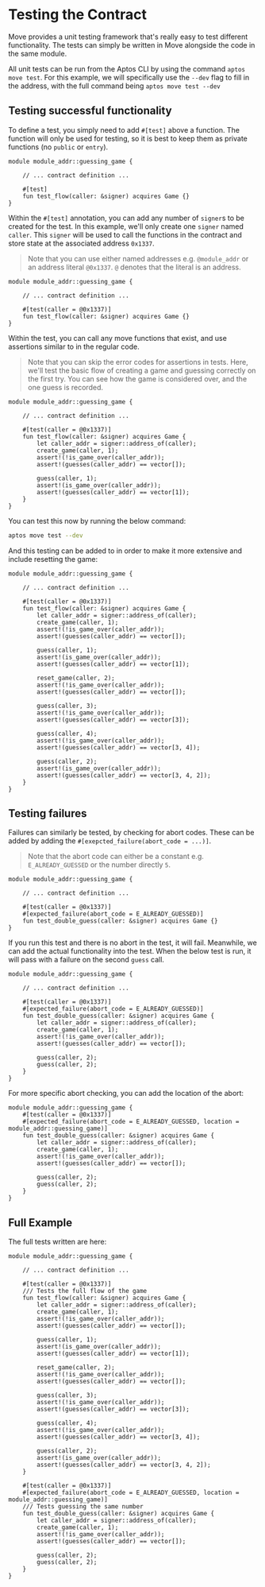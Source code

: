 # Testing the Contract

Move provides a unit testing framework that's really easy to test different functionality. The tests can simply be
written in Move alongside the code in the same module.

All unit tests can be run from the Aptos CLI by using the command `aptos move test`. For this example, we will
specifically use the `--dev` flag to fill in the address, with the full command being `aptos move test --dev`

## Testing successful functionality

To define a test, you simply need to add `#[test]` above a function. The function will only be used for testing, so it
is best to keep them as private functions (no `public` or `entry`).

```move
module module_addr::guessing_game {

    // ... contract definition ...

    #[test]
    fun test_flow(caller: &signer) acquires Game {}
}
```

Within the `#[test]` annotation, you can add any number of `signer`s to be created for the test. In this example, we'll
only create one `signer` named `caller`. This `signer` will be used to call the functions in the contract and store
state at the associated address `0x1337`.

> Note that you can use either named addresses e.g. `@module_addr` or an address literal `@0x1337`.  `@` denotes that
> the literal is an address.

```move
module module_addr::guessing_game {

    // ... contract definition ...

    #[test(caller = @0x1337)]
    fun test_flow(caller: &signer) acquires Game {}
}
```

Within the test, you can call any move functions that exist, and use assertions similar to in the regular code.

> Note that you can skip the error codes for assertions in tests. Here, we'll test the basic flow of creating a game and
> guessing correctly on the first try. You can see how the game is considered over, and the one guess is recorded.

```move
module module_addr::guessing_game {

    // ... contract definition ...

    #[test(caller = @0x1337)]
    fun test_flow(caller: &signer) acquires Game {
        let caller_addr = signer::address_of(caller);
        create_game(caller, 1);
        assert!(!is_game_over(caller_addr));
        assert!(guesses(caller_addr) == vector[]);

        guess(caller, 1);
        assert!(is_game_over(caller_addr));
        assert!(guesses(caller_addr) == vector[1]);
    }
}
```

You can test this now by running the below command:

```sh
aptos move test --dev
```

And this testing can be added to in order to make it more extensive and include resetting the game:

```move
module module_addr::guessing_game {

    // ... contract definition ...

    #[test(caller = @0x1337)]
    fun test_flow(caller: &signer) acquires Game {
        let caller_addr = signer::address_of(caller);
        create_game(caller, 1);
        assert!(!is_game_over(caller_addr));
        assert!(guesses(caller_addr) == vector[]);

        guess(caller, 1);
        assert!(is_game_over(caller_addr));
        assert!(guesses(caller_addr) == vector[1]);

        reset_game(caller, 2);
        assert!(!is_game_over(caller_addr));
        assert!(guesses(caller_addr) == vector[]);

        guess(caller, 3);
        assert!(!is_game_over(caller_addr));
        assert!(guesses(caller_addr) == vector[3]);

        guess(caller, 4);
        assert!(!is_game_over(caller_addr));
        assert!(guesses(caller_addr) == vector[3, 4]);

        guess(caller, 2);
        assert!(is_game_over(caller_addr));
        assert!(guesses(caller_addr) == vector[3, 4, 2]);
    }
}
```

## Testing failures

Failures can similarly be tested, by checking for abort codes. These can be added by adding the
`#[exepcted_failure(abort_code = ...)]`.

> Note that the abort code can either be a constant e.g. `E_ALREADY_GUESSED` or the number directly `5`.

```move
module module_addr::guessing_game {

    // ... contract definition ...

    #[test(caller = @0x1337)]
    #[expected_failure(abort_code = E_ALREADY_GUESSED)]
    fun test_double_guess(caller: &signer) acquires Game {}
}
```

If you run this test and there is no abort in the test, it will fail. Meanwhile, we can add the actual functionality
into the test. When the below test is run, it will pass with a failure on the second `guess` call.

```move
module module_addr::guessing_game {

    // ... contract definition ...

    #[test(caller = @0x1337)]
    #[expected_failure(abort_code = E_ALREADY_GUESSED)]
    fun test_double_guess(caller: &signer) acquires Game {
        let caller_addr = signer::address_of(caller);
        create_game(caller, 1);
        assert!(!is_game_over(caller_addr));
        assert!(guesses(caller_addr) == vector[]);

        guess(caller, 2);
        guess(caller, 2);
    }
}
```

For more specific abort checking, you can add the location of the abort:

```move
module module_addr::guessing_game {
    #[test(caller = @0x1337)]
    #[expected_failure(abort_code = E_ALREADY_GUESSED, location = module_addr::guessing_game)]
    fun test_double_guess(caller: &signer) acquires Game {
        let caller_addr = signer::address_of(caller);
        create_game(caller, 1);
        assert!(!is_game_over(caller_addr));
        assert!(guesses(caller_addr) == vector[]);

        guess(caller, 2);
        guess(caller, 2);
    }
}
```

## Full Example

The full tests written are here:

```move
module module_addr::guessing_game {

    // ... contract definition ...

    #[test(caller = @0x1337)]
    /// Tests the full flow of the game
    fun test_flow(caller: &signer) acquires Game {
        let caller_addr = signer::address_of(caller);
        create_game(caller, 1);
        assert!(!is_game_over(caller_addr));
        assert!(guesses(caller_addr) == vector[]);

        guess(caller, 1);
        assert!(is_game_over(caller_addr));
        assert!(guesses(caller_addr) == vector[1]);

        reset_game(caller, 2);
        assert!(!is_game_over(caller_addr));
        assert!(guesses(caller_addr) == vector[]);

        guess(caller, 3);
        assert!(!is_game_over(caller_addr));
        assert!(guesses(caller_addr) == vector[3]);

        guess(caller, 4);
        assert!(!is_game_over(caller_addr));
        assert!(guesses(caller_addr) == vector[3, 4]);

        guess(caller, 2);
        assert!(is_game_over(caller_addr));
        assert!(guesses(caller_addr) == vector[3, 4, 2]);
    }

    #[test(caller = @0x1337)]
    #[expected_failure(abort_code = E_ALREADY_GUESSED, location = module_addr::guessing_game)]
    /// Tests guessing the same number
    fun test_double_guess(caller: &signer) acquires Game {
        let caller_addr = signer::address_of(caller);
        create_game(caller, 1);
        assert!(!is_game_over(caller_addr));
        assert!(guesses(caller_addr) == vector[]);

        guess(caller, 2);
        guess(caller, 2);
    }
}
```
